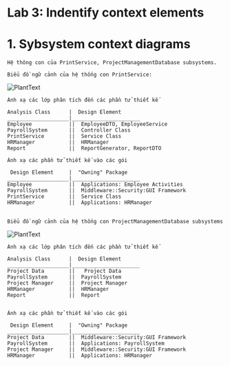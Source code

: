 # Lab 3: Indentify context elements

  # 1. Sybsystem context diagrams
    
    Hệ thông con của PrintService, ProjectManagementDatabase subsystems.

    Biểu đồ ngữ cảnh của hệ thống con PrintService:
    
![PlantText](https://www.planttext.com/api/plantuml/png/b55BYi904DtNASfUwS8Bp48oID25IaZc0atobCPEfwUx5SAGayrYZZHNi3K1Fo3eMxvFFQhg__SlyK6wSAWrZIfibG7dwVphSxDOfLngwJsHbULUxi0YSye4Bk2EgeJW7-A8g_rHbvulp40C_XxsB6IoBRIouycDi8E1am4vREE27xIEEg9eTutMHUi3QfvEP_VZFrZa-3x01uvE7mUBDo9z7o_wUjKOGMbjTTC2Jt8br14zZ-fQkSpNqiHpkPTYmvg2A86fuXjE0000__y30000)

    Ánh xạ các lớp phân tích đến các phần tử thiết kế
    
    Analysis Class      |  Design Element
    ____________________|______________________
    Employee            ||  EmployeeDTO, EmployeeService
    PayrollSystem       ||  Controller Class
    PrintService        ||  Service Class
    HRManager           ||  HRManager
    Report              ||  ReportGenerator, ReportDTO 

    Ánh xạ các phần tử thiết kế vào các gói

     Design Element     |  "Owning" Package
    ____________________|______________________
    Employee            ||  Applications: Employee Activities
    PayrollSystem       ||  Middleware::Security:GUI Framework
    PrintService        ||  Service Class
    HRManager           ||  Applications: HRManager


##
    Biểu đồ ngữ cảnh của hệ thống con ProjectManagementDatabase subsystems    
![PlantText](https://www.planttext.com/api/plantuml/png/Z95F3i5G48VtSuhnLYnSm4883H94YWECTZIbVUMzqQGH9xDm95TGKV-JChl9z_jzivZpyTIoGaPsSGGLdvUXPdITpgmzxWqTz2Ao5c13tfe2HZKnoOezmH7fV8zP2tP9Q46M5Uu1ytcMozDaiU1FVAU5wZO1In6yuchj1LbA-PiTu00meSmaKJJDh72CzNgpv5e3bSlR7LkvXt2Wbuc2juhvRPblV19-IAv8GT_zk--oc93JJmEqMFlvWou0003__mC0)


    Ánh xạ các lớp phân tích đến các phần tử thiết kế
    
    Analysis Class      |  Design Element
    ____________________|______________________
    Project Data        ||   Project Data
    PayrollSystem       ||  PayrollSystem
    Project Manager     ||  Project Manager
    HRManager           ||  HRManager
    Report              ||  Report


    Ánh xạ các phần tử thiết kế vào các gói

     Design Element     |  "Owning" Package
    ____________________|______________________
    Project Data        ||  Middleware::Security:GUI Framework
    PayrollSystem       ||  Applications: PayrollSystem
    Project Manager     ||  Middleware::Security:GUI Framework
    HRManager           ||  Applications: HRManager
